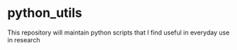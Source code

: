 # python_utils
This repository will maintain python scripts that I find useful in everyday use in research

